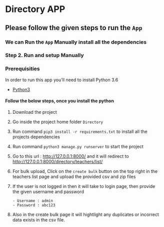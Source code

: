 # Directory APP

## Please follow the given steps to run the `App`

### We can Run the `App` Manually install all the dependencies




### Step 2. Run and setup Manually

### Prerequisities

In order to run this app you'll need to install Python 3.6 

* [Python3](https://www.python.org/downloads/)

#### Follow the below steps, once you install the python

1. Download the project 

2. Go inside the project home folder `Directory`

3. Run command `pip3 install -r requirements.txt` to install all the projects dependencies 

4. Run command `python3 manage.py runserver` to start the project

5. Go to this url : http://127.0.0.1:8000/ and it will redirect to http://127.0.0.1:8000/directory/teachers/list/

6. For bulk upload, Click on the `create bulk` button on the top right in the teachers list page and upload the provided csv and zip files

7. If the user is not logged in then it will take to login page, then provide the given username and password 

       - Username : admin
       - Password : abc123

7. Also in the create bulk page it will hightlight any duplicates or incorrect data exists in the csv file.

